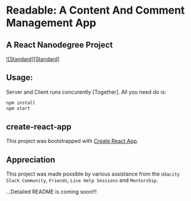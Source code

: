 # Readable: A Content And Comment Management App
## A React Nanodegree Project 

[![Standard][Standard]](http://standardjs.com)

## Usage:

Server and Client runs concurently [Together].
All you need do is:

```bash
npm install
npm start
```


## create-react-app

This project was bootstrapped with [Create React App](https://github.com/facebookincubator/create-react-app).


## Appreciation

This project was made possible by various assistance from the `Udacity Slack Community`, `Friends`,  `Live Help Sessions`
and `Mentorship`.


...Detailed README is coming soon!!!